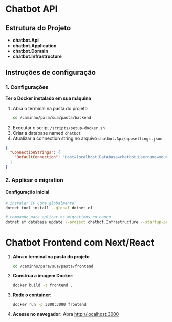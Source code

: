 # Chatbot API

## Estrutura do Projeto

- **chatbot.Api**
- **chatbot.Application**
- **chatbot.Domain**
- **chatbot.Infrastructure**

## Instruções de configuração

### 1. Configurações

**Ter o Docker instalado em sua máquina**


1. Abra o terminal na pasta do projeto
   ```sh
   cd /caminho/para/sua/pasta/backend
   ```
2. Executar o script `/scripts/setup-docker.sh`
3. Criar a database named `chatbot`
4. Atualizar a connection string no arquivo `chatbot.Api/appsettings.json`:

```json
{
  "ConnectionStrings": {
    "DefaultConnection": "Host=localhost;Database=chatbot;Username=your_username;Password=your_password"
  }
}
```

### 2. Applicar o migration


#### Configuração inicial 
```bash
# instalar EF Core globalmente
dotnet tool install --global dotnet-ef

# commando para aplicar os migrations no banco
dotnet ef database update --project chatbot.Infrastructure --startup-project chatbot.Api
```


# Chatbot Frontend com Next/React

1. **Abra o terminal na pasta do projeto**
   ```sh
   cd /caminho/para/sua/pasta/frontend
   ```

2. **Construa a imagem Docker:**
   ```sh
   docker build -t frontend .
   ```

3. **Rode o container:**
   ```sh
   docker run -p 3000:3000 frontend
   ```

4. **Acesse no navegador:**
   Abra [http://localhost:3000](http://localhost:3000)
